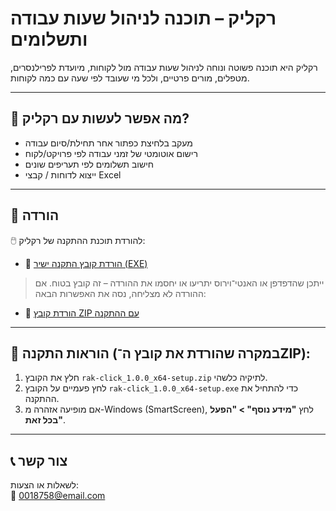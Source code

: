 # רקליק – תוכנה לניהול שעות עבודה ותשלומים


רקליק היא תוכנה פשוטה ונוחה לניהול שעות עבודה מול לקוחות, מיועדת לפרילנסרים, מטפלים, מורים פרטיים, ולכל מי שעובד לפי שעה עם כמה לקוחות.

---

## 🔧 מה אפשר לעשות עם רקליק?

- מעקב בלחיצת כפתור אחר תחילת/סיום עבודה
- רישום אוטומטי של זמני עבודה לפי פרויקט/לקוח
- חישוב תשלומים לפי תעריפים שונים
- ייצוא לדוחות / קבצי Excel

---

## 💾 הורדה

🖱️ להורדת תוכנת ההתקנה של רקליק:

- 🔹 [הורדת קובץ התקנה ישיר (EXE)](https://github.com/YacovTurak/rak-click-install/releases/download/v1.0.1/rak-click_1.0.1_x64-setup.exe)

> ייתכן שהדפדפן או האנטי־וירוס יתריעו או יחסמו את ההורדה – זה קובץ בטוח. אם ההורדה לא מצליחה, נסה את האפשרות הבאה:

- 🔸 [הורדת קובץ ZIP עם ההתקנה](https://github.com/YacovTurak/rak-click-install/releases/download/v1.0.1/rak-click_1.0.1_x64-setup.zip)

---

## 🧰 הוראות התקנה (במקרה שהורדת את קובץ ה־ZIP):

1. חלץ את הקובץ `rak-click_1.0.0_x64-setup.zip` לתיקיה כלשהי.
2. לחץ פעמיים על הקובץ `rak-click_1.0.0_x64-setup.exe` כדי להתחיל את ההתקנה.
3. אם מופיעה אזהרה מ-Windows (SmartScreen), לחץ **"מידע נוסף" > "הפעל בכל זאת"**.


---

## 📞 צור קשר

לשאלות או הצעות:  
📧 0018758@email.com  
